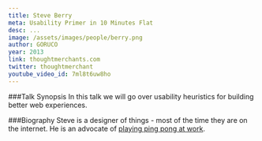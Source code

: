 ```yaml
---
title: Steve Berry
meta: Usability Primer in 10 Minutes Flat
desc: ...
image: /assets/images/people/berry.png
author: GORUCO
year: 2013
link: thoughtmerchants.com
twitter: thoughtmerchant
youtube_video_id: 7ml8t6uw8ho
---
```


###Talk Synopsis
In this talk we will go over usability heuristics for building better web experiences.

###Biography
Steve is a designer of things - most of the time they are on the internet. He is an advocate of [playing ping pong at work](http://racquet.io).
